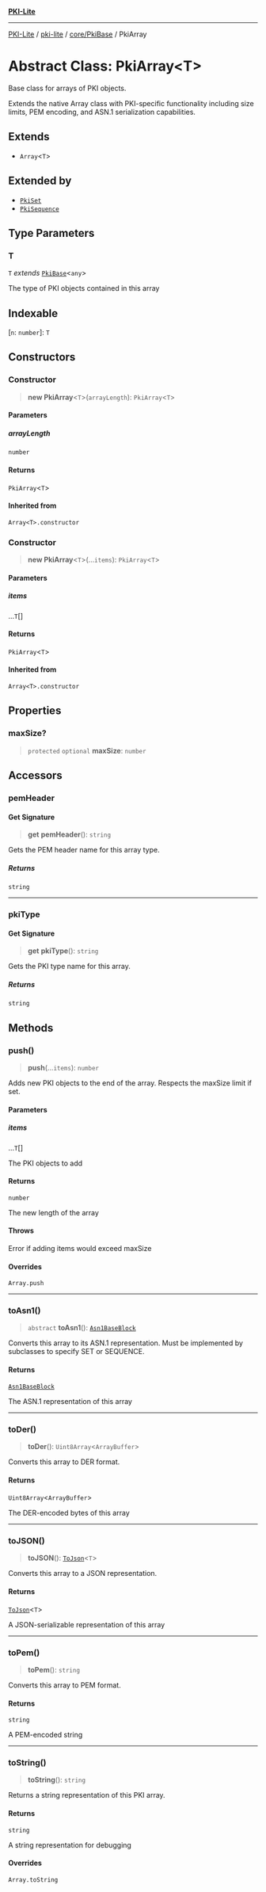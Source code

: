 [**PKI-Lite**](../../../../README.md)

---

[PKI-Lite](../../../../README.md) / [pki-lite](../../../README.md) / [core/PkiBase](../README.md) / PkiArray

# Abstract Class: PkiArray\<T\>

Base class for arrays of PKI objects.

Extends the native Array class with PKI-specific functionality including
size limits, PEM encoding, and ASN.1 serialization capabilities.

## Extends

- `Array`\<`T`\>

## Extended by

- [`PkiSet`](PkiSet.md)
- [`PkiSequence`](PkiSequence.md)

## Type Parameters

### T

`T` _extends_ [`PkiBase`](PkiBase.md)\<`any`\>

The type of PKI objects contained in this array

## Indexable

\[`n`: `number`\]: `T`

## Constructors

### Constructor

> **new PkiArray**\<`T`\>(`arrayLength`): `PkiArray`\<`T`\>

#### Parameters

##### arrayLength

`number`

#### Returns

`PkiArray`\<`T`\>

#### Inherited from

`Array<T>.constructor`

### Constructor

> **new PkiArray**\<`T`\>(...`items`): `PkiArray`\<`T`\>

#### Parameters

##### items

...`T`[]

#### Returns

`PkiArray`\<`T`\>

#### Inherited from

`Array<T>.constructor`

## Properties

### maxSize?

> `protected` `optional` **maxSize**: `number`

## Accessors

### pemHeader

#### Get Signature

> **get** **pemHeader**(): `string`

Gets the PEM header name for this array type.

##### Returns

`string`

---

### pkiType

#### Get Signature

> **get** **pkiType**(): `string`

Gets the PKI type name for this array.

##### Returns

`string`

## Methods

### push()

> **push**(...`items`): `number`

Adds new PKI objects to the end of the array.
Respects the maxSize limit if set.

#### Parameters

##### items

...`T`[]

The PKI objects to add

#### Returns

`number`

The new length of the array

#### Throws

Error if adding items would exceed maxSize

#### Overrides

`Array.push`

---

### toAsn1()

> `abstract` **toAsn1**(): [`Asn1BaseBlock`](../type-aliases/Asn1BaseBlock.md)

Converts this array to its ASN.1 representation.
Must be implemented by subclasses to specify SET or SEQUENCE.

#### Returns

[`Asn1BaseBlock`](../type-aliases/Asn1BaseBlock.md)

The ASN.1 representation of this array

---

### toDer()

> **toDer**(): `Uint8Array`\<`ArrayBuffer`\>

Converts this array to DER format.

#### Returns

`Uint8Array`\<`ArrayBuffer`\>

The DER-encoded bytes of this array

---

### toJSON()

> **toJSON**(): [`ToJson`](../type-aliases/ToJson.md)\<`T`\>

Converts this array to a JSON representation.

#### Returns

[`ToJson`](../type-aliases/ToJson.md)\<`T`\>

A JSON-serializable representation of this array

---

### toPem()

> **toPem**(): `string`

Converts this array to PEM format.

#### Returns

`string`

A PEM-encoded string

---

### toString()

> **toString**(): `string`

Returns a string representation of this PKI array.

#### Returns

`string`

A string representation for debugging

#### Overrides

`Array.toString`
